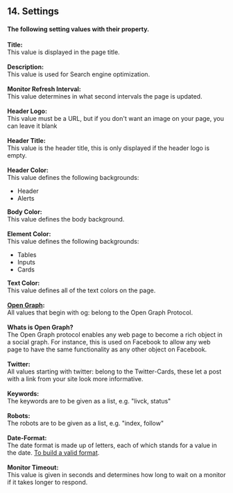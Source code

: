 ## 14. Settings
#### The following setting values with their property.

**Title:** <br>This value is displayed in the page title.
<br><br>
**Description:** <br>This value is used for Search engine optimization.
<br><br>
**Monitor Refresh Interval:** <br>This value determines in what second intervals the page is updated.
<br><br>
**Header Logo:** <br>This value must be a URL, but if you don't want an image on your page, you can leave it blank
<br><br>
**Header Title:** <br>This value is the header title, this is only displayed if the header logo is empty.
<br><br>
**Header Color:**<br> This value defines the following backgrounds:
- Header
- Alerts

**Body Color:** <br>This value defines the body background.<br><br>
**Element Color:** <br>This value defines the following backgrounds:
- Tables
- Inputs
- Cards

**Text Color:** <br>This value defines all of the text colors on the page.
<br><br>
**[Open Graph](https://ogp.me/):**<br> All values that begin with og: belong to the Open Graph Protocol. <br><br>
**Whats is Open Graph?** <br>The Open Graph protocol enables any web page to become a rich object in a social graph. For instance, this is used on Facebook to allow any web page to have the same functionality as any other object on Facebook.
<br><br>
**Twitter:** <br>All values starting with twitter: belong to the Twitter-Cards, these let a post with a link from your site look more informative.
<br><br>
**Keywords:** <br>The keywords are to be given as a list, e.g. "livck, status"
<br><br>
**Robots:** <br>The robots are to be given as a list, e.g. "index, follow"
<br><br>
**Date-Format:** <br>The date format is made up of letters, each of which stands for a value in the date. [To build a valid format](https://www.w3.org/TR/NOTE-datetime).
<br><br>
**Monitor Timeout:** <br>This value is given in seconds and determines how long to wait on a monitor if it takes longer to respond.
